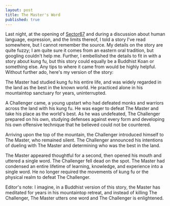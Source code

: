 ```yaml
---
layout: post
title: The Master's Word
published: true
---
```

<p>Last night, at the opening of <a href="http://www.sector67.org/">Sector67</a>&nbsp;and during a discussion about human language, expression, and the limits thereof, I told a story I've read somewhere, but I cannot remember the source. My details on the story are quite fuzzy; I am quite sure it comes from an eastern oral tradition, but googling couldn't help me. Further, I embellished the details to fit in with a story about kung fu, but this story could equally be a Buddhist Koan or something else. Any tips to where it came from would be highly helpful. Without further ado, here's my version of the story:</p>
<p>The Master had studied kung fu his entire life, and was widely regarded in the land as the best in the known world. He practiced alone in his mountaintop sanctuary for years, uninterrupted.</p>
<p>A Challenger came, a young upstart who had defeated monks and warriors across the land with his kung fu. He was eager to defeat The Master and take his place as the world's best. As he was undefeated, The Challenger prepared on his own, studying defenses against every form and developing his own offensive technique that he believed could not be countered.</p>
<p>Arriving upon the top of the mountain, the Challenger introduced himself to The Master, who remained silent. The Challenger announced his intentions of dueling with The Master and determining who was the best in the land.</p>
<p>The Master appeared thoughtful for a second, then opened his mouth and uttered a single word. The Challenger fell dead on the spot. The Master had condensed an entire lifetime of learning, knowledge, and experience into a single word. He no longer required the movements of kung fu or the physical realm to defeat The Challenger.</p>
<p>Editor's note: I imagine, in a Buddhist version of this story, the Master has meditated for years in his mountaintop retreat, and instead of killing The Challenger, The Master utters one word and The Challenger is enlightened.</p>
